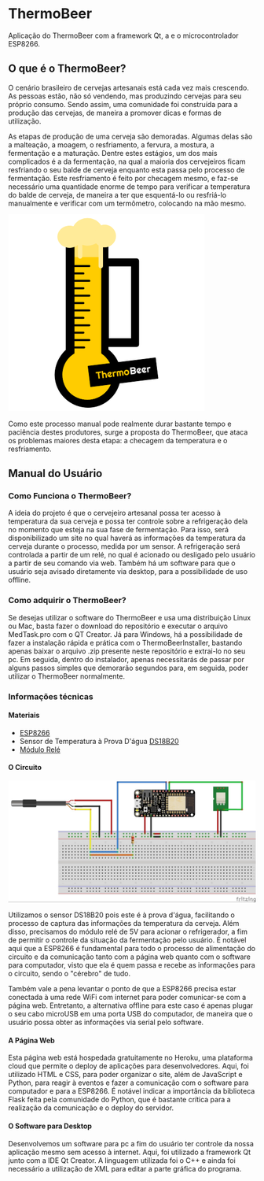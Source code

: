 # ThermoBeer
Aplicação do ThermoBeer com a framework Qt, a  e o microcontrolador ESP8266.
## O que é o ThermoBeer?

O cenário brasileiro de cervejas artesanais está cada vez mais crescendo. As pessoas estão, não só vendendo, mas produzindo cervejas para seu próprio consumo. Sendo assim, uma comunidade foi construída para a produção das cervejas, de maneira a promover dicas e formas de utilização.

As etapas de produção de uma cerveja são demoradas. Algumas delas são a malteação, a moagem, o resfriamento, a fervura, a mostura, a fermentação e a maturação. Dentre estes estágios, um dos mais complicados é a da fermentação, na qual a maioria dos cervejeiros ficam resfriando o seu balde de cerveja enquanto esta passa pelo processo de fermentação. Este resfriamento é feito por checagem mesmo, e faz-se necessário uma quantidade enorme de tempo para verificar a temperatura do balde de cerveja, de maneira a ter que esquentá-lo ou resfriá-lo manualmente e verificar com um termômetro, colocando na mão mesmo. 

![logo](figuras/icone.png)

Como este processo manual pode realmente durar bastante tempo e paciência destes produtores, surge a proposta do ThermoBeer, que ataca os problemas maiores desta etapa: a checagem da temperatura e o resfriamento. 


## Manual do Usuário

### Como Funciona o ThermoBeer?

A ideia do projeto é que o cervejeiro artesanal possa ter acesso à temperatura da sua cerveja e possa ter controle sobre a refrigeração dela no momento que esteja na sua fase de fermentação. Para isso, será disponibilizado um site no qual haverá as informações da temperatura da cerveja durante o processo, medida por um sensor. A refrigeração será controlada a partir de um relé, no qual é acionado ou desligado pelo usuário a partir de seu comando via web. Também há um software para que o usuário seja avisado diretamente via desktop, para a possibilidade de uso offline. 

### Como adquirir o ThermoBeer?

Se desejas utilizar o software do ThermoBeer e usa uma distribuição Linux ou Mac, basta fazer o download do repositório e executar o arquivo MedTask.pro com o QT Creator. Já para Windows, há a possibilidade de fazer a instalação rápida e prática com o ThermoBeerInstaller, bastando apenas baixar o arquivo .zip presente neste repositório e extrai-lo no seu pc. Em seguida, dentro do instalador, apenas necessitarás de passar por alguns passos simples que demorarão segundos para, em seguida, poder utilizar o ThermoBeer normalmente. 

### Informações técnicas


#### Materiais 

- [ESP8266](https://cdn-shop.adafruit.com/product-files/2471/0A-ESP8266__Datasheet__EN_v4.3.pdf)
- Sensor de Temperatura à Prova D'água [DS18B20](https://datasheets.maximintegrated.com/en/ds/DS18B20.pdf)
 - [Módulo Relé](https://www.fecegypt.com/uploads/dataSheet/1480848003_2_channel_5v_10a_relay_module.pdf)

#### O Circuito

![circuito](figuras/circuito.jpg)

Utilizamos o sensor DS18B20 pois este é à prova d'água, facilitando o processo de captura das informações da temperatura da cerveja. Além disso, precisamos do módulo relé de 5V para acionar o refrigerador, a fim de permitir o controle da situação da fermentação pelo usuário. É notável aqui que a ESP8266 é fundamental para todo o processo de alimentação do circuito e da comunicação tanto com a página web quanto com o software para computador, visto que ela é quem passa e recebe as informações para o circuito, sendo o "cérebro" de tudo.

Também vale a pena levantar o ponto de que a ESP8266 precisa estar conectada à uma rede WiFi com internet para poder comunicar-se com a página web. Entretanto, a alternativa offline para este caso é apenas plugar o seu cabo microUSB em uma porta USB do computador, de maneira que o usuário possa obter as informações via serial pelo software. 

#### A Página Web

Esta página web está hospedada gratuitamente no Heroku, uma plataforma cloud que permite o deploy de aplicações para desenvolvedores. Aqui, foi utilizado HTML e CSS, para poder organizar o site, além de JavaScript e Python, para reagir à eventos e fazer a comunicação com o software para computador e para a ESP8266. É notável indicar a importância da biblioteca Flask feita pela comunidade do Python, que é bastante crítica para a realização da comunicação e o deploy do servidor. 

#### O Software para Desktop

Desenvolvemos um software para pc a fim do usuário ter controle da nossa aplicação mesmo sem acesso à internet. Aqui, foi utilizado a framework Qt junto com a IDE Qt Creator. A linguagem utilizada foi o C++ e ainda foi necessário a utilização de XML para editar a parte gráfica do programa. 
